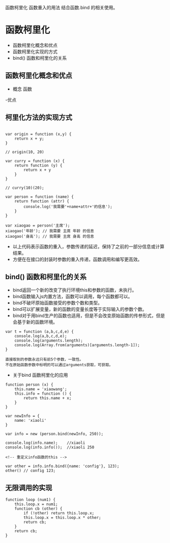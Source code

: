 
函数柯里化  函数重入的用法  结合函数.bind 的相关使用。

# 函数柯里化
- 函数柯里化概念和优点
- 函数柯里化实现的方式
- bind() 函数和柯里化的关系

## 函数柯里化概念和优点

- 概念
函数

-优点

## 柯里化方法的实现方式

```

var origin = function (x,y) {
    return x + y;
} 

// origin(10, 20)

var curry = function (x) {
    return function (y) {
        return x + y
    }
}

// curry(10)(20);

var person = function (name) {
    return function (attr) {
        console.log('我需要'+name+attr+'的信息');
    }
}

var xiaogao = person('主席');
xiaogao('年龄'); // 我需要 主席 年龄 的信息
xiaogao('身高'); // 我需要 主席 身高 的信息

```
- 以上代码表示函数的重入，参数传递的延迟，保持了之前的一部分信息或计算结果。
- 方便在在接口的封装时参数的重入传递，函数调用和编写更高效。

## bind() 函数和柯里化的关系
- bind返回一个新的改变了执行环境this和参数的函数，未执行。
- bind函数输入js内置方法，函数可以调用，每个函数都可以。
- bind不破坏原始函数接受的参数个数和类型。
- bind可以扩展变量，新的函数的变量长度等于实际输入的参数个数。
- bind对于用bind生产的函数也适用，但是不会改变原始函数的传参形式，但是会基于新的函数环境。

```
var t = function (a,b,c,d,e) {
    console.log(a,b,c,d,e);
    console.log(arguments.length);
    console.log(Array.from(arguments)[arguments.length-1]);
}

直接取到的参数永远只有前5个参数，一致性。
不在原始函数参数中标明的可以通过arguments获取，可获取。

```
- 关于bind 函数柯里化的应用

```
function person (x) {
    this.name = 'xiaowang';
    this.info = function () {
        return this.name + x;
    }
}

var newInfo = {
    name: 'xiaoli'
}

var info = new (person.bind(newInfo, 250));

console.log(info.name);    //xiaoli
console.log(info.info());  //xiaoli 250 

<!-- 重定义info函数的this -->

var other = info.info.bind({name: 'config'}, 123);
other() // config 123;

```
## 无限调用的实现
```
function loop (num1) {
    this.loop.x = num1;
    function cb (other) {
        if (!other) return this.loop.x;
        this.loop.x = this.loop.x * other;
        return cb;
    }
    return cb;
}